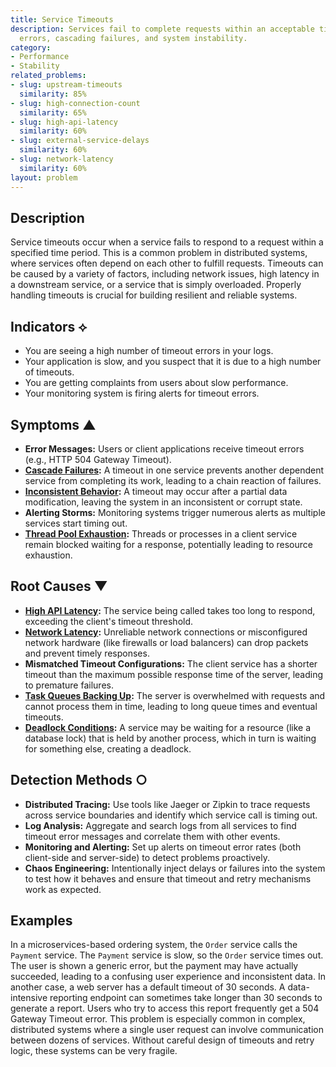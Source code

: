 ```yaml
---
title: Service Timeouts
description: Services fail to complete requests within an acceptable time limit, causing
  errors, cascading failures, and system instability.
category:
- Performance
- Stability
related_problems:
- slug: upstream-timeouts
  similarity: 85%
- slug: high-connection-count
  similarity: 65%
- slug: high-api-latency
  similarity: 60%
- slug: external-service-delays
  similarity: 60%
- slug: network-latency
  similarity: 60%
layout: problem
---
```


## Description
Service timeouts occur when a service fails to respond to a request within a specified time period. This is a common problem in distributed systems, where services often depend on each other to fulfill requests. Timeouts can be caused by a variety of factors, including network issues, high latency in a downstream service, or a service that is simply overloaded. Properly handling timeouts is crucial for building resilient and reliable systems.

## Indicators ⟡
- You are seeing a high number of timeout errors in your logs.
- Your application is slow, and you suspect that it is due to a high number of timeouts.
- You are getting complaints from users about slow performance.
- Your monitoring system is firing alerts for timeout errors.

## Symptoms ▲

- **Error Messages:** Users or client applications receive timeout errors (e.g., HTTP 504 Gateway Timeout).
- **[Cascade Failures](cascade-failures.md):** A timeout in one service prevents another dependent service from completing its work, leading to a chain reaction of failures.
- **[Inconsistent Behavior](inconsistent-behavior.md):** A timeout may occur after a partial data modification, leaving the system in an inconsistent or corrupt state.
- **Alerting Storms:** Monitoring systems trigger numerous alerts as multiple services start timing out.
- **[Thread Pool Exhaustion](thread-pool-exhaustion.md):** Threads or processes in a client service remain blocked waiting for a response, potentially leading to resource exhaustion.

## Root Causes ▼

- **[High API Latency](high-api-latency.md):** The service being called takes too long to respond, exceeding the client's timeout threshold.
- **[Network Latency](network-latency.md):** Unreliable network connections or misconfigured network hardware (like firewalls or load balancers) can drop packets and prevent timely responses.
- **Mismatched Timeout Configurations:** The client service has a shorter timeout than the maximum possible response time of the server, leading to premature failures.
- **[Task Queues Backing Up](task-queues-backing-up.md):** The server is overwhelmed with requests and cannot process them in time, leading to long queue times and eventual timeouts.
- **[Deadlock Conditions](deadlock-conditions.md):** A service may be waiting for a resource (like a database lock) that is held by another process, which in turn is waiting for something else, creating a deadlock.

## Detection Methods ○

- **Distributed Tracing:** Use tools like Jaeger or Zipkin to trace requests across service boundaries and identify which service call is timing out.
- **Log Analysis:** Aggregate and search logs from all services to find timeout error messages and correlate them with other events.
- **Monitoring and Alerting:** Set up alerts on timeout error rates (both client-side and server-side) to detect problems proactively.
- **Chaos Engineering:** Intentionally inject delays or failures into the system to test how it behaves and ensure that timeout and retry mechanisms work as expected.

## Examples
In a microservices-based ordering system, the `Order` service calls the `Payment` service. The `Payment` service is slow, so the `Order` service times out. The user is shown a generic error, but the payment may have actually succeeded, leading to a confusing user experience and inconsistent data. In another case, a web server has a default timeout of 30 seconds. A data-intensive reporting endpoint can sometimes take longer than 30 seconds to generate a report. Users who try to access this report frequently get a 504 Gateway Timeout error. This problem is especially common in complex, distributed systems where a single user request can involve communication between dozens of services. Without careful design of timeouts and retry logic, these systems can be very fragile.